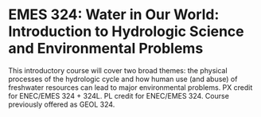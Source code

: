 # EMES 324: Water in Our World: Introduction to Hydrologic Science and Environmental Problems

This introductory course will cover two broad themes: the physical processes of the hydrologic cycle and how human use (and abuse) of freshwater resources can lead to major environmental problems. PX credit for ENEC/EMES 324 + 324L. PL credit for ENEC/EMES 324. Course previously offered as GEOL 324.